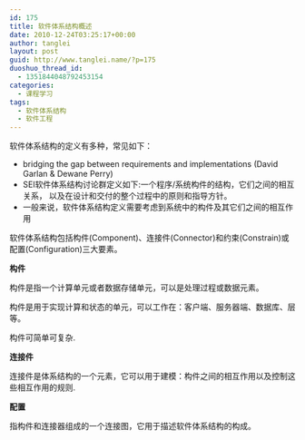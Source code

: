 ```yaml
---
id: 175
title: 软件体系结构概述
date: 2010-12-24T03:25:17+00:00
author: tanglei
layout: post
guid: http://www.tanglei.name/?p=175
duoshuo_thread_id:
  - 1351844048792453154
categories:
  - 课程学习
tags:
  - 软件体系结构
  - 软件工程
---
```

软件体系结构的定义有多种，常见如下：

  * bridging the gap between requirements and implementations (David Garlan & Dewane Perry)
  * SEI软件体系结构讨论群定义如下:一个程序/系统构件的结构，它们之间的相互关系， 以及在设计和交付的整个过程中的原则和指导方针。
  * 一般来说，软件体系结构定义需要考虑到系统中的构件及其它们之间的相互作用

软件体系结构包括构件(Component)、连接件(Connector)和约束(Constrain)或配置(Configuration)三大要素。

**构件**

构件是指一个计算单元或者数据存储单元，可以是处理过程或数据元素。
  
构件是用于实现计算和状态的单元，可以工作在：客户端、服务器端、数据库、层等。
  
构件可简单可复杂.

**连接件**
  
连接件是体系结构的一个元素，它可以用于建模：构件之间的相互作用以及控制这些相互作用的规则.

**配置**
  
指构件和连接器组成的一个连接图，它用于描述软件体系结构的构成。
